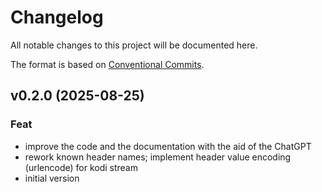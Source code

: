 # Changelog

All notable changes to this project will be documented here.

The format is based on [Conventional Commits](https://www.conventionalcommits.org).

## v0.2.0 (2025-08-25)

### Feat

- improve the code and the documentation with the aid of the ChatGPT
- rework known header names; implement header value encoding (urlencode) for kodi stream
- initial version
